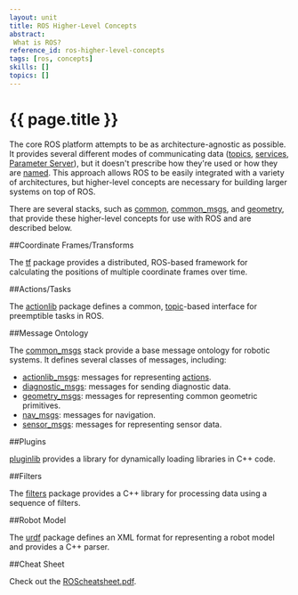 ```yaml
---
layout: unit
title: ROS Higher-Level Concepts
abstract:
 What is ROS?
reference_id: ros-higher-level-concepts
tags: [ros, concepts]
skills: []
topics: []
---
```



# {{ page.title }}

The core ROS platform attempts to be as architecture-agnostic as possible. It provides several different modes of communicating data ([topics](http://wiki.ros.org/Topics), [services](http://wiki.ros.org/Services), [Parameter Server](http://wiki.ros.org/Parameter)), but it doesn't prescribe how they're used or how they are [named](http://wiki.ros.org/Names). This approach allows ROS to be easily integrated with a variety of architectures, but higher-level concepts are necessary for building larger systems on top of ROS.

There are several stacks, such as [common](http://wiki.ros.org/common), [common_msgs](http://wiki.ros.org/common_msgs), and [geometry](http://wiki.ros.org/geomentry), that provide these higher-level concepts for use with ROS and are described below.

##Coordinate Frames/Transforms

The [tf](http://wiki.ros.org/tf) package provides a distributed, ROS-based framework for calculating the positions of multiple coordinate frames over time.

##Actions/Tasks

The [actionlib](http://wiki.ros.org/actionlib) package defines a common, [topic](http://wiki.ros.org/Topics)-based interface for preemptible tasks in ROS.

##Message Ontology

The [common_msgs](http://wiki.ros.org/ROS/common_msgs) stack provide a base message ontology for robotic systems. It defines several classes of messages, including:
* [actionlib_msgs](http://wiki.ros.org/ROS/actionlib_msgs): messages for representing [actions](http://wiki.ros.org/ROS/Higher-Level%20Concepts#actions).  
* [diagnostic_msgs](http://wiki.ros.org/diagnostic_msgs): messages for sending diagnostic data.  
* [geometry_msgs](http://wiki.ros.org/geometry_msgs): messages for representing common geometric primitives.  
* [nav_msgs](http://wiki.ros.org/nav_msgs): messages for navigation.  
* [sensor_msgs](http://wiki.ros.org/sensor_msgs): messages for representing sensor data.  

##Plugins

[pluginlib](http://wiki.ros.org/pluginlib) provides a library for dynamically loading libraries in C++ code.

##Filters

The [filters](http://wiki.ros.org/filters) package provides a C++ library for processing data using a sequence of filters.

##Robot Model

The [urdf](http://wiki.ros.org/urdf) package defines an XML format for representing a robot model and provides a C++ parser.

##Cheat Sheet

Check out the [ROScheatsheet.pdf](http://pr.willowgarage.com/downloads/ROScheatsheet.pdf|ROScheatsheet.pdf).



